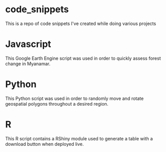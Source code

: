 # code_snippets
This is a repo of code snippets I've created while doing various projects

# Javascript
This Google Earth Engine script was used in order to quickly assess forest change in Myanamar.

# Python
This Python script was used in order to randomly move and rotate geospatial polygons throughout a desired region.

# R
This R script contains a RShiny module used to generate a table with a download button when deployed live.
